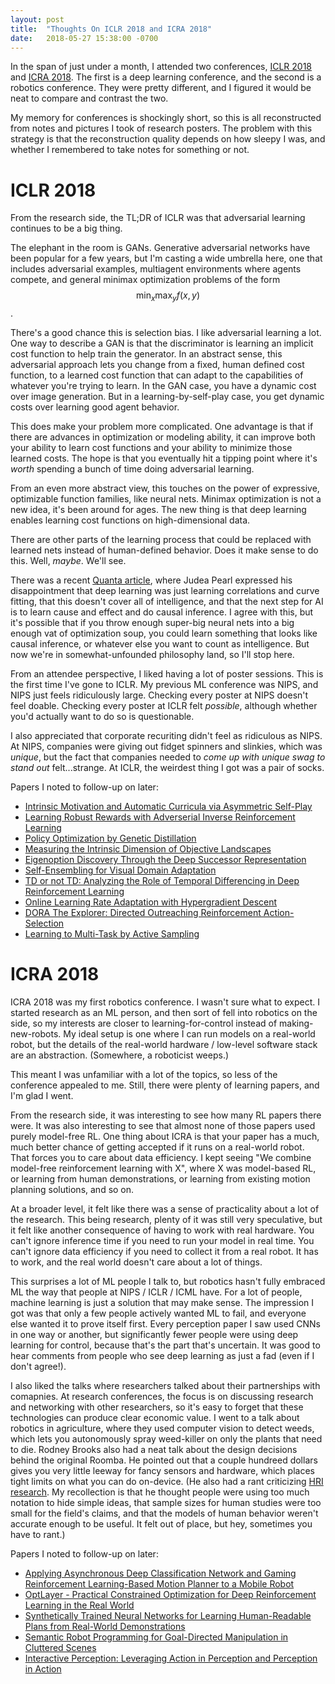 ```yaml
---
layout: post
title:  "Thoughts On ICLR 2018 and ICRA 2018"
date:   2018-05-27 15:38:00 -0700
---
```


In the span of just under a month, I attended two conferences,
[ICLR 2018](https://iclr.cc/) and
[ICRA 2018](https://icra2018.org/). The first is a deep learning conference,
and the second is a robotics conference. They were pretty different, and I
figured it would be neat to compare and contrast the two.

My memory for conferences is shockingly short, so this is all reconstructed
from notes and pictures I took of research posters. The problem with this
strategy is that the reconstruction quality depends on how sleepy I was,
and whether I remembered to take notes for something or not.


ICLR 2018
=======================================================================

From the research side, the TL;DR of ICLR was that adversarial learning
continues to be a big thing.

The elephant in the room is GANs. Generative adversarial networks have been
popular for a few years, but I'm casting a wide umbrella here, one that
includes adversarial examples, multiagent environments where agents compete,
and general minimax optimization problems of the form $$\min_x \max_y f(x, y)$$.

There's a good chance this is selection bias.
I like adversarial learning a lot.
One way to describe a GAN is that the discriminator is learning an implicit
cost function to help train the generator.
In an abstract sense, this adversarial approach lets you change from a
fixed, human defined cost function, to a learned cost function that can adapt
to the capabilities of whatever you're trying to learn. In the GAN case,
you have a dynamic cost over image generation. But in a learning-by-self-play
case, you get dynamic costs over learning good agent behavior.

This does make your problem more complicated. One advantage
is that if there are advances in optimization or modeling ability, it can
improve both your ability to learn cost functions and your ability to minimize
those learned costs. The hope is that you eventually hit a tipping point where
it's *worth* spending a bunch of time doing adversarial learning.

From an even more abstract view, this touches on
the power of expressive, optimizable function families, like neural nets.
Minimax optimization is not a new idea, it's been around for ages. The new thing
is that deep learning enables learning cost functions on high-dimensional data.

There are other parts of the learning process that could be replaced with
learned nets instead of human-defined behavior. Does it make sense to do this.
Well, *maybe*. We'll see.

There was a recent [Quanta article](https://www.quantamagazine.org/to-build-truly-intelligent-machines-teach-them-cause-and-effect-20180515/),
where Judea Pearl expressed his disappointment that deep learning was just
learning correlations and curve fitting, that this doesn't cover all of
intelligence, and that the next step for AI is to learn cause and effect and
do causal inference. I agree with this, but it's possible that if you
throw enough super-big neural nets into a big enough vat of optimization soup,
you could learn something that looks like causal inference, or whatever else you want to
count as intelligence. But now we're in somewhat-unfounded philosophy land,
so I'll stop here.

From an attendee perspective, I liked having a lot of poster sessions. This is
the first time I've gone to ICLR. My previous ML conference was NIPS, and NIPS
just feels ridiculously large. Checking every poster at NIPS doesn't feel doable.
Checking every poster at ICLR felt *possible*, although whether you'd actually
want to do so is questionable.

I also appreciated that corporate recuriting didn't feel as ridiculous as NIPS.
At NIPS, companies were giving out fidget spinners and slinkies, which was *unique*,
but the fact that companies needed to *come up with unique swag to stand out*
felt...strange. At ICLR, the weirdest thing I got was a pair of socks.

Papers I noted to follow-up on later:

* [Intrinsic Motivation and Automatic Curricula via Asymmetric Self-Play](https://openreview.net/forum?id=SkT5Yg-RZ)
* [Learning Robust Rewards with Adverserial Inverse Reinforcement Learning](https://openreview.net/forum?id=rkHywl-A-)
* [Policy Optimization by Genetic Distillation](https://openreview.net/forum?id=ByOnmlWC-)
* [Measuring the Intrinsic Dimension of Objective Landscapes](https://openreview.net/forum?id=ryup8-WCW)
* [Eigenoption Discovery Through the Deep Successor Representation](https://openreview.net/forum?id=Bk8ZcAxR-)
* [Self-Ensembling for Visual Domain Adaptation](https://openreview.net/forum?id=rkpoTaxA-)
* [TD or not TD: Analyzing the Role of Temporal Differencing in Deep Reinforcement Learning](https://openreview.net/forum?id=HyiAuyb0b)
* [Online Learning Rate Adaptation with Hypergradient Descent](https://openreview.net/forum?id=BkrsAzWAb)
* [DORA The Explorer: Directed Outreaching Reinforcement Action-Selection](https://openreview.net/forum?id=ry1arUgCW)
* [Learning to Multi-Task by Active Sampling](https://openreview.net/forum?id=B1nZ1weCZ)


ICRA 2018
================================================================================

ICRA 2018 was my first robotics conference. I wasn't sure what to expect. I
started research as an ML person, and then sort of fell into robotics on the
side, so my interests are closer to learning-for-control instead of
making-new-robots. My ideal setup is one where I can run models on a real-world
robot, but the details of the real-world hardware / low-level software stack
are an abstraction. (Somewhere, a roboticist weeps.)

This meant I was unfamiliar with a lot of the topics, so less of the conference
appealed to me. Still, there were plenty of learning papers, and I'm glad I
went.

From the research side, it was interesting to see how many RL papers there
were. It was also interesting to see that almost none of those papers used
purely model-free RL. One thing about ICRA is that your paper has a much, much
better chance of getting accepted if it runs on a real-world robot. That
forces you to care about data efficiency. I kept seeing "We combine model-free
reinforcement learning with X", where X was model-based RL, or learning from
human demonstrations, or learning from existing motion planning solutions,
and so on.

At a broader level, it felt like there was a sense of practicality about a lot
of the research. This being research, plenty of it was still very speculative,
but it felt like another consequence of having to work with real hardware. You
can't ignore inference time if you need to run your model in real time. You
can't ignore data efficiency if you need to collect it from a real robot.
It has to work, and the real world doesn't care about a lot of things.

This surprises a lot of ML people I talk to, but robotics hasn't fully embraced
ML the way that people at NIPS / ICLR / ICML have. For a lot of people,
machine learning is just a solution that may make sense. The impression I got
was that only a few people actively wanted ML to fail, and everyone else wanted
it to prove itself first. Every perception paper I saw used CNNs in one way
or another, but significantly fewer people were using deep learning for control,
because that's the part that's uncertain. It was good to hear comments from
people who see deep learning as just a fad (even if I don't agree!).

I also liked the talks where researchers talked about their partnerships with
comapnies. At research conferences, the focus is on discussing research and
networking with other researchers, so it's easy to forget that these technologies
can produce clear economic value. I went to a talk about robotics in agriculture,
where they used computer vision to detect weeds, which lets you autonomously
spray weed-killer on only the plants that need to die. Rodney Brooks also
had a neat talk about the design decisions behind the original Roomba. He pointed
out that a couple hundreed dollars gives you very little leeway for fancy
sensors and hardware, which places tight limits on what you can do on-device.
(He also had a rant criticizing
[HRI research](http://humanrobotinteraction.org/). My recollection is that he
thought people were using too much notation to hide simple ideas, that sample
sizes for human studies were too small for the field's claims, and that the
models of human behavior weren't accurate enough to be useful.
It felt out of place, but hey, sometimes you have to rant.)

Papers I noted to follow-up on later:

* [Applying Asynchronous Deep Classification Network and Gaming Reinforcement Learning-Based Motion Planner to a Mobile Robot](http://ghryou.me/assets/pdf/ghryou_icra_2018.pdf)
* [OptLayer - Practical Constrained Optimization for Deep Reinforcement Learning in the Real World](https://arxiv.org/abs/1709.07643)
* [Synthetically Trained Neural Networks for Learning Human-Readable Plans from Real-World Demonstrations](https://arxiv.org/abs/1805.07054)
* [Semantic Robot Programming for Goal-Directed Manipulation in Cluttered Scenes](https://www.youtube.com/watch?v=kOcdqUmXRRo)
* [Interactive Perception: Leveraging Action in Perception and Perception in Action](https://arxiv.org/abs/1604.03670)
